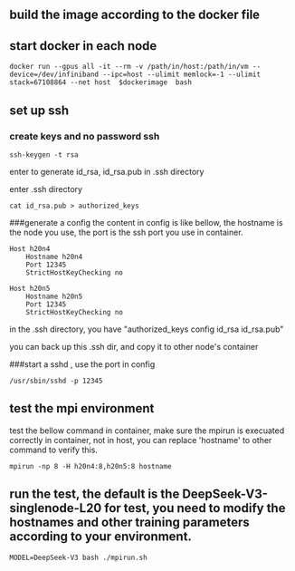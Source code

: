 ## build the image according to the docker file

## start docker in each node
```
docker run --gpus all -it --rm -v /path/in/host:/path/in/vm --device=/dev/infiniband --ipc=host --ulimit memlock=-1 --ulimit stack=67108864 --net host  $dockerimage  bash 
```

## set up ssh
### create keys and no password ssh
```
ssh-keygen -t rsa
```
enter to generate id_rsa, id_rsa.pub  in .ssh directory

enter .ssh directory
```
cat id_rsa.pub > authorized_keys
```

###generate a config
the content in config is like bellow,  the hostname is the node you use, the port is the ssh port you use in container. 
```
Host h20n4
    Hostname h20n4
    Port 12345
    StrictHostKeyChecking no

Host h20n5
    Hostname h20n5
    Port 12345
    StrictHostKeyChecking no
```
in the .ssh directory, you have "authorized_keys  config  id_rsa  id_rsa.pub"

you can back up this .ssh dir, and copy it to other node's container

###start a sshd , use the port in config
```
/usr/sbin/sshd -p 12345
```

## test the mpi environment

test the bellow command in container, make sure the mpirun is execuated correctly in container, not in host, you can replace 'hostname' to other command to verify this.
```
mpirun -np 8 -H h20n4:8,h20n5:8 hostname
```

## run the test, the default is the DeepSeek-V3-singlenode-L20 for test, you need to modify the hostnames and other training parameters according to your environment.

```
MODEL=DeepSeek-V3 bash ./mpirun.sh
```
